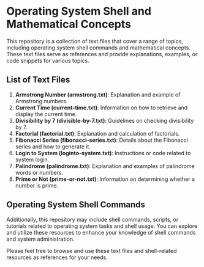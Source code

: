 # Operating System Shell and Mathematical Concepts

This repository is a collection of text files that cover a range of topics, including operating system shell commands and mathematical concepts. These text files serve as references and provide explanations, examples, or code snippets for various topics.

## List of Text Files

1. **Armstrong Number (armstrong.txt)**: Explanation and example of Armstrong numbers.
2. **Current Time (current-time.txt)**: Information on how to retrieve and display the current time.
3. **Divisibility by 7 (divisible-by-7.txt)**: Guidelines on checking divisibility by 7.
4. **Factorial (factorial.txt)**: Explanation and calculation of factorials.
5. **Fibonacci Series (fibonacci-series.txt)**: Details about the Fibonacci series and how to generate it.
6. **Login to System (loginto-system.txt)**: Instructions or code related to system login.
7. **Palindrome (palindrome.txt)**: Explanation and examples of palindrome words or numbers.
8. **Prime or Not (prime-or-not.txt)**: Information on determining whether a number is prime.

## Operating System Shell Commands

Additionally, this repository may include shell commands, scripts, or tutorials related to operating system tasks and shell usage. You can explore and utilize these resources to enhance your knowledge of shell commands and system administration.

Please feel free to browse and use these text files and shell-related resources as references for your needs.
